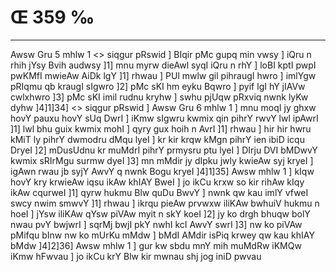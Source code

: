 # Œ 359 ‰
---
Awsw Gru 5 mhlw 1
<> siqgur pRswid ] BIqir pMc gupq min vwsy ] iQru n rhih jYsy
Bvih audwsy ]1] mnu myrw dieAwl syqI iQru n rhY ] loBI kptI pwpI
pwKMfI mwieAw AiDk lgY ]1] rhwau ] PUl mwlw gil pihraugI hwro ]
imlYgw pRIqmu qb kraugI sIgwro ]2] pMc sKI hm eyku Bqwro ] pyif lgI
hY jIAVw cwlxhwro ]3] pMc sKI imil rudnu kryhw ] swhu pjUqw pRxviq
nwnk lyKw dyhw ]4]1]34]
<> siqgur pRswid ]
Awsw Gru 6 mhlw 1 ] mnu moqI jy ghxw hovY pauxu hovY sUq DwrI ] iKmw
sIgwru kwmix qin pihrY rwvY lwl ipAwrI ]1] lwl bhu guix kwmix mohI
] qyry gux hoih n AvrI ]1] rhwau ] hir hir hwru kMiT ly pihrY dwmodru
dMqu lyeI ] kr kir krqw kMgn pihrY ien ibiD icqu DryeI ]2] mDusUdnu
kr muMdrI pihrY prmysru ptu lyeI ] DIrju DVI bMDwvY kwmix sRIrMgu surmw
dyeI ]3] mn mMdir jy dIpku jwly kwieAw syj kryeI ] igAwn rwau jb
syjY AwvY q nwnk Bogu kryeI ]4]1]35] Awsw mhlw 1 ] kIqw hovY kry
krwieAw iqsu ikAw khIAY BweI ] jo ikCu krxw so kir rihAw kIqy ikAw
cqurweI ]1] qyrw hukmu Blw quDu BwvY ] nwnk qw kau imlY vfweI swcy
nwim smwvY ]1] rhwau ] ikrqu pieAw prvwxw iliKAw bwhuiV hukmu n
hoeI ] jYsw iliKAw qYsw piVAw myit n skY koeI ]2] jy ko drgh bhuqw
bolY nwau pvY bwjwrI ] sqrMj bwjI pkY nwhI kcI AwvY swrI ]3] nw ko
piVAw pMifqu bInw nw ko mUrKu mMdw ] bMdI AMdir isPiq krwey qw kau
khIAY bMdw ]4]2]36] Awsw mhlw 1 ] gur kw sbdu mnY mih muMdRw iKMQw
iKmw hFwvau ] jo ikCu krY Blw kir mwnau shj jog iniD pwvau
####
